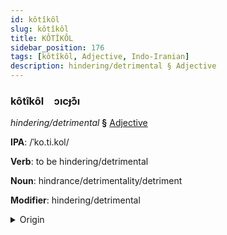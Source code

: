 ```yaml
---
id: kôtîkôl
slug: kôtîkôl
title: KÔTÎKÔL
sidebar_position: 176
tags: [kôtîkôl, Adjective, Indo-Iranian]
description: hindering/detrimental § Adjective
---
```


### kôtîkôl&emsp;<span kind="abugida">ɔıcɟɔ͊ı</span>

*hindering/detrimental* **§** [Adjective](../../tags/Adjective)

**IPA**: /ˈko.ti.kol/

**Verb**: to be hindering/detrimental

**Noun**: hindrance/detrimentality/detriment

**Modifier**: hindering/detrimental

<details>
    <summary>Origin</summary>
    Bengali ক্ষতিকর khotikor [ˈkʰot̪ikɔɾ]<br/>
    <em>Indo-Iranian Language Family</em>
</details>